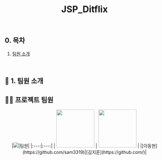 <div id="top"></div>

<div align='center'>

<h1><b>JSP_Ditflix</b></h1>

</div>

<br>

## 0. 목차

1.  [팀원 소개](#1)

<br >

## <span id="1">🏃 1. 팀원 소개</span>

## 💁‍♂️ 프로젝트 팀원
<div align="center">
|<img src="https://img.shields.io/badge/Project_Leader-FF5733" />|팀원|
|:---:|:---:|
|  <img src="https://github.com/sam3319.png" width="120px;"/> |  <img src="https://github.com/.png" width="120px;"/> |
|[이동현](https://github.com/sam3319)|[김지훈](https://github.com/)|
</div>
<br>

